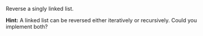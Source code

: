 Reverse a singly linked list.

**Hint:**
A linked list can be reversed either iteratively or recursively. Could you implement both?
